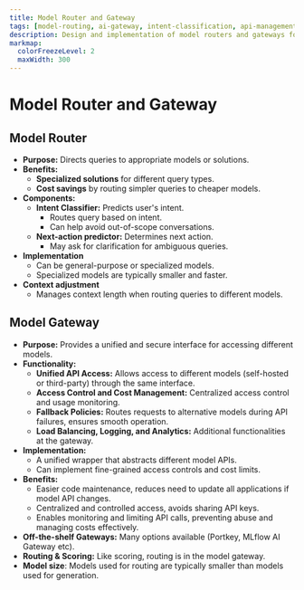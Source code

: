 ```yaml
---
title: Model Router and Gateway
tags: [model-routing, ai-gateway, intent-classification, api-management, load-balancing, cost-management, access-control]
description: Design and implementation of model routers and gateways for optimizing AI platform performance and resource allocation.
markmap:
  colorFreezeLevel: 2
  maxWidth: 300
---
```


# Model Router and Gateway

## Model Router
- **Purpose:** Directs queries to appropriate models or solutions.
- **Benefits:**
  - **Specialized solutions** for different query types.
  - **Cost savings** by routing simpler queries to cheaper models.
- **Components:**
  - **Intent Classifier:** Predicts user's intent.
    - Routes query based on intent.
    - Can help avoid out-of-scope conversations.
  - **Next-action predictor:** Determines next action.
    - May ask for clarification for ambiguous queries.
- **Implementation**
  - Can be general-purpose or specialized models.
  - Specialized models are typically smaller and faster.
- **Context adjustment**
  - Manages context length when routing queries to different models.

## Model Gateway
- **Purpose:** Provides a unified and secure interface for accessing different models.
- **Functionality:**
  - **Unified API Access:** Allows access to different models (self-hosted or third-party) through the same interface.
  - **Access Control and Cost Management:** Centralized access control and usage monitoring.
  - **Fallback Policies:** Routes requests to alternative models during API failures, ensures smooth operation.
  - **Load Balancing, Logging, and Analytics:** Additional functionalities at the gateway.
- **Implementation:**
  - A unified wrapper that abstracts different model APIs.
  - Can implement fine-grained access controls and cost limits.
- **Benefits:**
  - Easier code maintenance, reduces need to update all applications if model API changes.
  - Centralized and controlled access, avoids sharing API keys.
  - Enables monitoring and limiting API calls, preventing abuse and managing costs effectively.
- **Off-the-shelf Gateways:** Many options available (Portkey, MLflow AI Gateway etc).
- **Routing & Scoring:** Like scoring, routing is in the model gateway.
- **Model size**: Models used for routing are typically smaller than models used for generation.